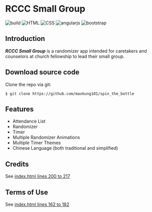 # RCCC Small Group
![build](https://img.shields.io/badge/build-passing-brightgreen.svg)
![HTML](https://img.shields.io/badge/HTML-5-red.svg)
![CSS](https://img.shields.io/badge/CSS-3-blue.svg)
![angularjs](https://img.shields.io/badge/angularjs-v1.5-yellow.svg)
![bootstrap](https://img.shields.io/badge/bootstrap-v3-blue.svg)

Introduction
------------
***RCCC Small Group*** is a randomizer app intended for caretakers and counselors at church fellowship to lead their small group.

Download source code
--------------------
Clone the repo via git:
```
$ git clone https://github.com/maxkung101/spin_the_bottle
```
Features
--------
* Attendance List
* Randomizer
* Timer
* Multiple Randomizer Animations
* Multiple Timer Themes
* Chinese Language (both traditional and simplified)

Credits
-------
See [index.html lines 200 to 217](https://github.com/maxkung101/spin_the_bottle/blob/master/www/index.html#L200)

Terms of Use
------------
See [index.html lines 162 to 182](https://github.com/maxkung101/spin_the_bottle/blob/master/www/index.html#L162)
